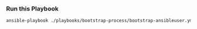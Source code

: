 ### Run this Playbook

```BASH
ansible-playbook ./playbooks/bootstrap-process/bootstrap-ansibleuser.yml -i ./inventory/bootstrap-new-hosts -i ./inventory/global-vars --ask-vault-pass
```